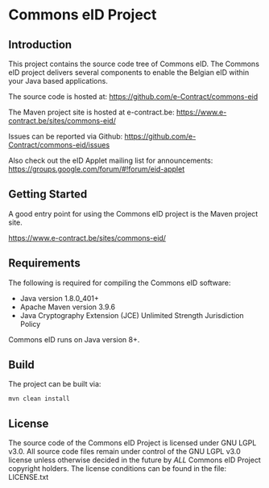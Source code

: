 # Commons eID Project


## Introduction

This project contains the source code tree of Commons eID.
The Commons eID project delivers several components to enable the Belgian eID within your Java based applications.

The source code is hosted at: https://github.com/e-Contract/commons-eid

The Maven project site is hosted at e-contract.be: https://www.e-contract.be/sites/commons-eid/

Issues can be reported via Github: https://github.com/e-Contract/commons-eid/issues

Also check out the eID Applet mailing list for announcements: https://groups.google.com/forum/#!forum/eid-applet


## Getting Started

A good entry point for using the Commons eID project is the Maven project site.

https://www.e-contract.be/sites/commons-eid/


## Requirements

The following is required for compiling the Commons eID software:

* Java version 1.8.0_401+
* Apache Maven version 3.9.6
* Java Cryptography Extension (JCE) Unlimited Strength Jurisdiction Policy

Commons eID runs on Java version 8+.


## Build

The project can be built via:

```shell
mvn clean install
```


## License

The source code of the Commons eID Project is licensed under GNU LGPL v3.0.
All source code files remain under control of the GNU LGPL v3.0 license 
unless otherwise decided in the future by _ALL_ Commons eID Project 
copyright holders.
The license conditions can be found in the file: LICENSE.txt
